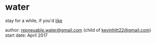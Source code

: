 # water
stay for a while, if you'd <a target="_blank" href="https://repneuable.github.io/water">like</a>

author:     repneuable.water@gmail.com (child of kevinhitt22@gmail.com) </br>
start date: April 2017  

